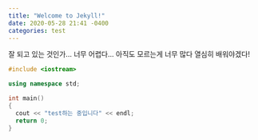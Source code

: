 ```yaml
---
title: "Welcome to Jekyll!"
date: 2020-05-28 21:41 -0400
categories: test
---
```

잘 되고 있는 것인가...
너무 어렵다...
아직도 모르는게 너무 많다
열심히 배워야겠다!

```c++
#include <iostream>

using namespace std;

int main()
{
  cout << "test하는 중입니다" << endl;
  return 0;
}
```
